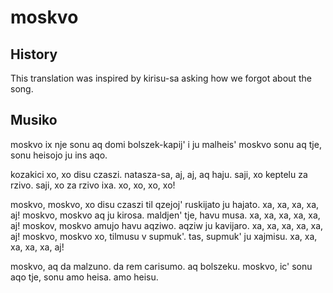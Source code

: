 moskvo
===

History
---
This translation was inspired by kirisu-sa asking how we forgot about the song.

Musiko
---

moskvo
ix nje sonu aq
domi bolszek-kapij'
i ju malheis'
moskvo
sonu aq tje,
sonu heisojo
ju ins aqo.

kozakici xo, xo disu czaszi.
natasza-sa, aj, aj, aq haju.
saji, xo keptelu za rzivo.
saji, xo za rzivo ixa.
xo, xo, xo, xo!

moskvo, moskvo,
xo disu czaszi til qzejoj'
ruskijato ju hajato.
xa, xa, xa, xa, aj!
moskvo, moskvo
aq ju kirosa.
maldjen' tje, havu musa.
xa, xa, xa, xa, xa, aj!
moskov, moskvo
amujo havu aqziwo.
aqziw ju kavijaro.
xa, xa, xa, xa, xa, aj!
moskvo, moskvo
xo, tilmusu v supmuk'.
tas, supmuk' ju xajmisu.
xa, xa, xa, xa, xa, aj!

moskvo,
aq da malzuno.
da rem carisumo.
aq bolszeku.
moskvo,
ic' sonu aqo tje,
sonu amo heisa.
amo heisu.





